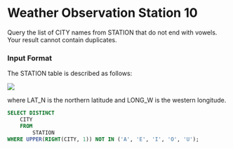 # Weather Observation Station 10

Query the list of CITY names from STATION that do not end with vowels. Your result cannot contain duplicates.

### Input Format

The STATION table is described as follows:

<img src="https://s3.amazonaws.com/hr-challenge-images/9336/1449345840-5f0a551030-Station.jpg" size=70%>

where LAT_N is the northern latitude and LONG_W is the western longitude.

```SQL
SELECT DISTINCT
    CITY
    FROM
        STATION
WHERE UPPER(RIGHT(CITY, 1)) NOT IN ('A', 'E', 'I', 'O', 'U');
```